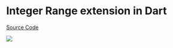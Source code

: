 # Integer Range extension in Dart

[Source Code](../source/integer-range-extension-in-dart.dart)

![](../images/integer-range-extension-in-dart.jpg)

